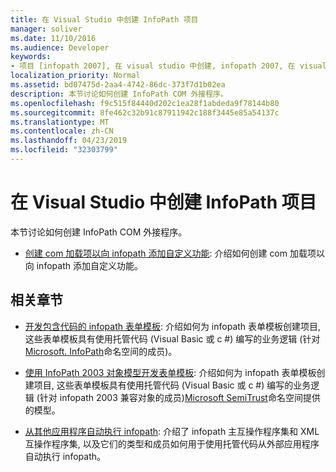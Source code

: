 ```yaml
---
title: 在 Visual Studio 中创建 InfoPath 项目
manager: soliver
ms.date: 11/10/2016
ms.audience: Developer
keywords:
- 项目 [infopath 2007], 在 visual studio 中创建, infopath 2007, 在 visual studio 中创建项目
localization_priority: Normal
ms.assetid: bd07475d-2aa4-4742-86dc-373f7d1b02ea
description: 本节讨论如何创建 InfoPath COM 外接程序。
ms.openlocfilehash: f9c515f84440d202c1ea28f1abdeda9f78144b80
ms.sourcegitcommit: 8fe462c32b91c87911942c188f3445e85a54137c
ms.translationtype: MT
ms.contentlocale: zh-CN
ms.lasthandoff: 04/23/2019
ms.locfileid: "32303799"
---
```

# <a name="creating-infopath-projects-in-visual-studio"></a>在 Visual Studio 中创建 InfoPath 项目

本节讨论如何创建 InfoPath COM 外接程序。 

- [创建 com 加载项以向 infopath 添加自定义功能](how-to-create-a-com-add-in-to-add-custom-features-to-infopath.md): 介绍如何创建 com 加载项以向 infopath 添加自定义功能。
    
## <a name="related-sections"></a>相关章节

- [开发包含代码的 infopath 表单模板](https://msdn.microsoft.com/library/b43ada73-349d-498f-a8bb-e8fd5020d207%28Office.15%29.aspx): 介绍如何为 infopath 表单模板创建项目, 这些表单模板具有使用托管代码 (Visual Basic 或 c #) 编写的业务逻辑 (针对[Microsoft. InfoPath](https://msdn.microsoft.com/library/Microsoft.Office.InfoPath.aspx)命名空间的成员)。 
    
- [使用 InfoPath 2003 对象模型开发表单模板](https://msdn.microsoft.com/library/c74cbcd0-4fe6-4eb7-a05c-f61e1868c42b%28Office.15%29.aspx): 介绍如何为 infopath 表单模板创建项目, 这些表单模板具有使用托管代码 (Visual Basic 或 c #) 编写的业务逻辑 (针对 infopath 2003 兼容对象的成员)[Microsoft SemiTrust](https://msdn.microsoft.com/library/Microsoft.Office.Interop.InfoPath.SemiTrust.aspx)命名空间提供的模型。 
    
- [从其他应用程序自动执行 infopath](automating-infopath-from-other-applications.md): 介绍了 infopath 主互操作程序集和 XML 互操作程序集, 以及它们的类型和成员如何用于使用托管代码从外部应用程序自动执行 infopath。
    

